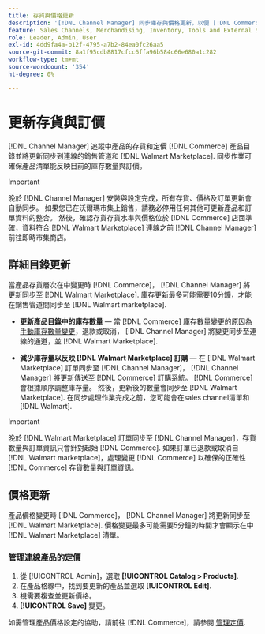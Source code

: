 ```yaml
---
title: 存貨與價格更新
description: '[!DNL Channel Manager] 同步庫存與價格更新，以便 [!DNL Commerce] 存放區和 [!DNL Walmart Marketplace] 以便您能透過以下網站管理銷售管道作業： [!DNL Commerce] 管理員'
feature: Sales Channels, Merchandising, Inventory, Tools and External Services
role: Leader, Admin, User
exl-id: 4dd9fa4a-b12f-4795-a7b2-84ea0fc26aa5
source-git-commit: 8a1f95cdb8817cfcc6ffa96b584c66e680a1c282
workflow-type: tm+mt
source-wordcount: '354'
ht-degree: 0%

---
```


# 更新存貨與訂價

[!DNL Channel Manager] 追蹤中產品的存貨和定價 [!DNL Commerce] 產品目錄並將更新同步到連線的銷售管道和 [!DNL Walmart Marketplace]. 同步作業可確保產品清單能反映目前的庫存數量與訂價。


>[!IMPORTANT]
>
>晚於 [!DNL Channel Manager] 安裝與設定完成，所有存貨、價格及訂單更新會自動同步。 如果您已在沃爾瑪市集上銷售，請務必停用任何其他可更新產品和訂單資料的整合。 然後，確認存貨存貨水準與價格位於 [!DNL Commerce] 店面準確，資料符合 [!DNL Walmart Marketplace] 連線之前 [!DNL Channel Manager] 前往即時市集商店。


## 詳細目錄更新

當產品存貨層次在中變更時 [!DNL Commerce]， [!DNL Channel Manager] 將更新同步至 [!DNL Walmart Marketplace]. 庫存更新最多可能需要10分鐘，才能在銷售管道間同步至 [!DNL Walmart marketplace].

* **更新產品目錄中的庫存數量** — 當 [!DNL Commerce] 庫存數量變更的原因為 [手動庫存數量變更](https://experienceleague.adobe.com/docs/commerce-admin/inventory/quantities/quantities-assign-per-product.html)，退款或取消， [!DNL Channel Manager] 將變更同步至連線的通道，並 [!DNL Walmart Marketplace].

* **減少庫存量以反映 [!DNL Walmart Marketplace] 訂購** — 在 [!DNL Walmart Marketplace] 訂單同步至 [!DNL Channel Manager]， [!DNL Channel Manager] 將更新傳送至 [!DNL Commerce] 訂購系統。 [!DNL Commerce] 會根據順序調整庫存量。 然後，更新後的數量會同步至 [!DNL Walmart Marketplace]. 在同步處理作業完成之前，您可能會在sales channel清單和 [!DNL Walmart].

>[!IMPORTANT]
>
>晚於 [!DNL Walmart Marketplace] 訂單同步至 [!DNL Channel Manager]，存貨數量與訂單資訊只會針對起始 [!DNL Commerce]. 如果訂單已退款或取消自 [!DNL Walmart marketplace]，處理變更 [!DNL Commerce] 以確保的正確性 [!DNL Commerce] 存貨數量與訂單資訊。

## 價格更新

產品價格變更時 [!DNL Commerce]， [!DNL Channel Manager] 將更新同步至 [!DNL Walmart Marketplace]. 價格變更最多可能需要5分鐘的時間才會顯示在中 [!DNL Walmart Marketplace] 清單。

### 管理連線產品的定價

1. 從 [!UICONTROL Admin]，選取 **[!UICONTROL Catalog > Products]**.
1. 在產品格線中，找到要更新的產品並選取 **[!UICONTROL Edit]**.
1. 視需要複查並更新價格。
1. **[!UICONTROL Save]** 變更。

如需管理產品價格設定的協助，請前往 [!DNL Commerce]，請參閱 [管理定價](https://experienceleague.adobe.com/docs/commerce-admin/catalog/products/pricing/pricing-advanced.html).

